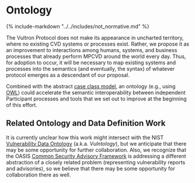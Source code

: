 # Ontology

{% include-markdown "../../includes/not_normative.md" %}

The Vultron Protocol does not make its appearance in uncharted territory, where no existing CVD systems or processes
exist.
Rather, we propose it as an improvement to interactions among humans, systems, and business processes that already
perform MPCVD around the world every day.
Thus, for adoption to occur, it will be necessary to map existing systems and processes into the semantics
(and eventually, the syntax) of whatever protocol emerges as a descendant of our proposal.

Combined with the abstract [case class model](../../howto/case_object.md), an ontology (e.g., using
[OWL](https://www.w3.org/OWL/)) could accelerate
the semantic interoperability between independent Participant processes and tools that we set out to improve at the
beginning of this effort.

## Related Ontology and Data Definition Work

It is currently unclear how this work might intersect with the NIST
[Vulnerability Data Ontology](https://github.com/usnistgov/vulntology) (a.k.a. *Vulntology*), but we anticipate that there may be some
opportunity for further collaboration.
Also, we recognize that the OASIS [Common Security Advisory Framework](https://oasis-open.github.io/csaf-documentation/)
is addressing a different abstraction of a closely related problem (representing vulnerability reports and advisories),
so we believe that there may be some opportunity for collaboration there as well.
